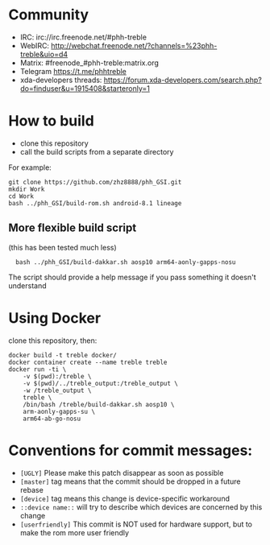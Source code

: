 # Community

* IRC: irc://irc.freenode.net/#phh-treble
* WebIRC: http://webchat.freenode.net/?channels=%23phh-treble&uio=d4
* Matrix: #freenode_#phh-treble:matrix.org
* Telegram https://t.me/phhtreble
* xda-developers threads: https://forum.xda-developers.com/search.php?do=finduser&u=1915408&starteronly=1

# How to build

* clone this repository
* call the build scripts from a separate directory

For example:

```
git clone https://github.com/zhz8888/phh_GSI.git
mkdir Work
cd Work
bash ../phh_GSI/build-rom.sh android-8.1 lineage
```

## More flexible build script

(this has been tested much less)

```
  bash ../phh_GSI/build-dakkar.sh aosp10 arm64-aonly-gapps-nosu
```

The script should provide a help message if you pass something it doesn't understand

# Using Docker

clone this repository, then:

```
docker build -t treble docker/
docker container create --name treble treble
docker run -ti \
    -v $(pwd):/treble \
    -v $(pwd)/../treble_output:/treble_output \
    -w /treble_output \
    treble \
    /bin/bash /treble/build-dakkar.sh aosp10 \
    arm-aonly-gapps-su \
    arm64-ab-go-nosu
```

# Conventions for commit messages:

* `[UGLY]` Please make this patch disappear as soon as possible
* `[master]` tag means that the commit should be dropped in a future rebase
* `[device]` tag means this change is device-specific workaround
* `::device name::` will try to describe which devices are concerned by this change
* `[userfriendly]` This commit is NOT used for hardware support, but to make the rom more user friendly
